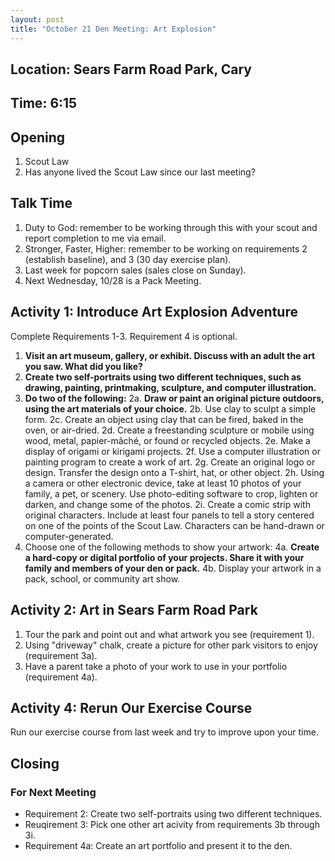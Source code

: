 ```yaml
---
layout: post
title: "October 21 Den Meeting: Art Explosion"
---
```


## Location: Sears Farm Road Park, Cary

## Time: **6:15**

## Opening

1. Scout Law
2. Has anyone lived the Scout Law since our last meeting?

## Talk Time

1. Duty to God: remember to be working through this with your scout and report completion to me via email.
2. Stronger, Faster, Higher: remember to be working on requirements 2 (establish baseline), and 3 (30 day exercise plan).
3. Last week for popcorn sales (sales close on Sunday).
4. Next Wednesday, 10/28 is a Pack Meeting.

## Activity 1: Introduce Art Explosion Adventure

Complete Requirements 1-3. Requirement 4 is optional.

1. **Visit an art museum, gallery, or exhibit. Discuss with an adult the art you saw. What did you like?**
2. **Create two self-portraits using two different techniques, such as drawing, painting, printmaking, sculpture, and computer illustration.**
3. **Do two of the following:**
    2a. **Draw or paint an original picture outdoors, using the art materials of your choice.**
    2b. Use clay to sculpt a simple form.
    2c. Create an object using clay that can be fired, baked in the oven, or air-dried.
    2d. Create a freestanding sculpture or mobile using wood, metal, papier-mâché, or found or recycled objects.
    2e. Make a display of origami or kirigami projects.
    2f. Use a computer illustration or painting program to create a work of art.
    2g. Create an original logo or design. Transfer the design onto a T-shirt, hat, or other object.
    2h. Using a camera or other electronic device, take at least 10 photos of your family, a pet, or scenery. Use photo-editing software to crop, lighten or darken, and change some of the photos.
    2i. Create a comic strip with original characters. Include at least four panels to tell a story centered on one of the points of the Scout Law. Characters can be hand-drawn or computer-generated.
4. Choose one of the following methods to show your artwork:
    4a. **Create a hard-copy or digital portfolio of your projects. Share it with your family and members of your den or pack.**
    4b. Display your artwork in a pack, school, or community art show.

## Activity 2: Art in Sears Farm Road Park

1. Tour the park and point out and what artwork you see (requirement 1).
2. Using "driveway" chalk, create a picture for other park visitors to enjoy (requirement 3a).
3. Have a parent take a photo of your work to use in your portfolio (requirement 4a).

## Activity 4: Rerun Our Exercise Course

Run our exercise course from last week and try to improve upon your time.

## Closing

### For Next Meeting

- Requirement 2: Create two self-portraits using two different techniques.
- Reuqirement 3: Pick one other art acivity from requirements 3b through 3i.
- Requirement 4a: Create an art portfolio and present it to the den.
